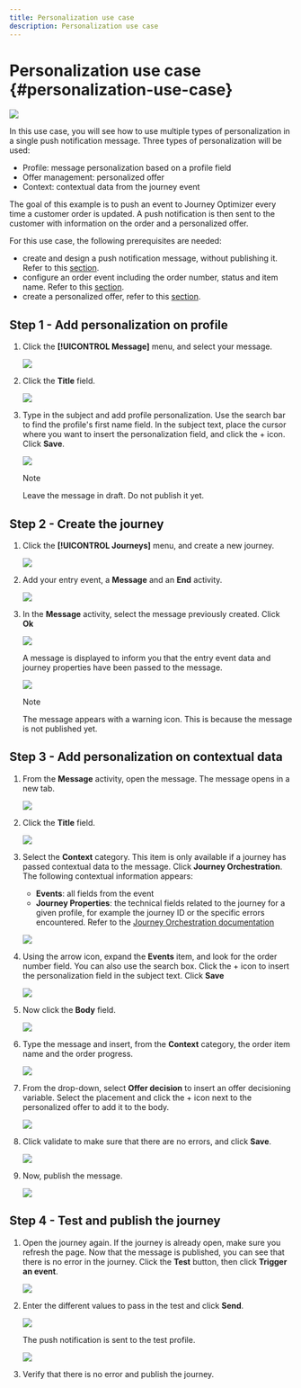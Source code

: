 ```yaml
---
title: Personalization use case
description: Personalization use case
---
```


# Personalization use case {#personalization-use-case}

![](../assets/do-not-localize/badge.png)

In this use case, you will see how to use multiple types of personalization in a single push notification message. Three types of personalization will be used:

* Profile: message personalization based on a profile field
* Offer management: personalized offer
* Context: contextual data from the journey event

The goal of this example is to push an event to Journey Optimizer every time a customer order is updated. A push notification is then sent to the customer with information on the order and a personalized offer.

For this use case, the following prerequisites are needed:

* create and design a push notification message, without publishing it. Refer to this [section](../create-message.md).
* configure an order event including the order number, status and item name. Refer to this [section](../event/about-events.md).
* create a personalized offer, refer to this [section](../offers/offer-library/creating-personalized-offers.md).

## Step 1 - Add personalization on profile

1. Click the **[!UICONTROL Message]** menu, and select your message.

   ![](assets/perso-uc.png)

1. Click the **Title** field.

   ![](assets/perso-uc2.png)

1. Type in the subject and add profile personalization. Use the search bar to find the profile's first name field. In the subject text, place the cursor where you want to insert the personalization field, and click the + icon. Click **Save**.

   ![](assets/perso-uc3.png)

   >[!NOTE]
   >
   >Leave the message in draft. Do not publish it yet.

## Step 2 - Create the journey

1. Click the **[!UICONTROL Journeys]** menu, and create a new journey.

   ![](assets/perso-uc4.png)

1. Add your entry event, a **Message** and an **End** activity.

   ![](assets/perso-uc5.png)

1. In the **Message** activity, select the message previously created. Click **Ok**

   ![](assets/perso-uc6.png)

   A message is displayed to inform you that the entry event data and journey properties have been passed to the message.

   ![](assets/perso-uc7.png)

   >[!NOTE]
   >
   >The message appears with a warning icon. This is because the message is not published yet.

## Step 3 - Add personalization on contextual data

1. From the **Message** activity, open the message. The message opens in a new tab.

   ![](assets/perso-uc8.png)

1. Click the **Title** field.

   ![](assets/perso-uc9.png)

1. Select the **Context** category. This item is only available if a journey has passed contextual data to the message. Click **Journey Orchestration**. The following contextual information appears:

   * **Events**: all fields from the event
   * **Journey Properties**: the technical fields related to the journey for a given profile, for example the journey ID or the specific errors encountered. Refer to the [Journey Orchestration documentation](https://experienceleague.adobe.com/docs/journeys/using/building-advanced-conditions-journeys/syntax/journey-properties.html?lang=en#building-advanced-conditions-journeys)

   ![](assets/perso-uc10.png)

1. Using the arrow icon, expand the **Events** item, and look for the order number field. You can also use the search box. Click the + icon to insert the personalization field in the subject text. Click **Save**

   ![](assets/perso-uc11.png)

1. Now click the **Body** field.

   ![](assets/perso-uc12.png)

1. Type the message and insert, from the **Context** category, the order item name and the order progress. 

   ![](assets/perso-uc13.png)

1. From the drop-down, select **Offer decision** to insert an offer decisioning variable. Select the placement and click the + icon next to the personalized offer to add it to the body.  

   ![](assets/perso-uc14.png)

1. Click validate to make sure that there are no errors, and click **Save**.

   ![](assets/perso-uc15.png)

1. Now, publish the message. 

   ![](assets/perso-uc16.png)

## Step 4 - Test and publish the journey

1. Open the journey again. If the journey is already open, make sure you refresh the page. Now that the message is published, you can see that there is no error in the journey. Click the **Test** button, then click **Trigger an event**.

   ![](assets/perso-uc17.png)

1. Enter the different values to pass in the test and click **Send**.

   ![](assets/perso-uc18.png)

   The push notification is sent to the test profile.

    ![](assets/perso-uc19.png)

1. Verify that there is no error and publish the journey. 

